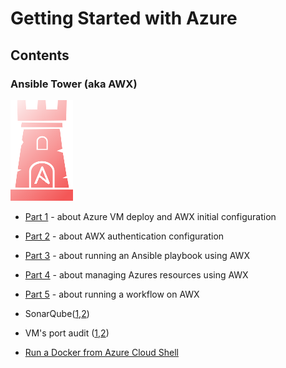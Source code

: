 # Getting Started with Azure

## Contents

### Ansible Tower (aka AWX)
![](/images/ansible-tower/awx_logo.png)

* [Part 1](/ansible-tower-00/README.md#introduction) - about Azure VM deploy and AWX initial configuration
* [Part 2](/ansible-tower-01/README.md#introduction) - about AWX authentication configuration 
* [Part 3](/ansible-tower-02/README.md#introduction) - about running an Ansible playbook using AWX
* [Part 4](/ansible-tower-03/README.md#introduction) - about managing Azures resources using AWX
* [Part 5](/ansible-tower-04/README.md#introduction) - about running a workflow on AWX

* SonarQube([1](/sonarqube-00/README.md),[2](/sonarqube-01/README.md))
* VM's port audit ([1](/docker-audit-00/README.md),[2](/docker-audit-01/README.md))
* [Run a Docker from Azure Cloud Shell](/docker-azure-cli-00/README.md)
